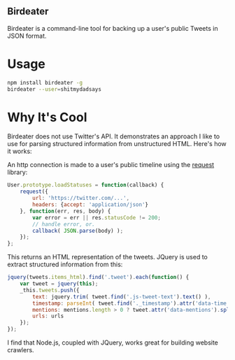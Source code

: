 Birdeater
---------

Birdeater is a command-line tool for backing up a user's public Tweets in JSON format.

Usage
=====

```bash
npm install birdeater -g
birdeater --user=shitmydadsays
```

Why It's Cool
============

Birdeater does not use Twitter's API. It demonstrates an approach I like to use for parsing structured information from unstructured HTML. Here's how it works:

An http connection is made to a user's public timeline using the [request](https://github.com/mikeal/request/) library:

```javascript
User.prototype.loadStatuses = function(callback) {
	request({
		url: 'https://twitter.com/...',
		headers: {accept: 'application/json'}
	}, function(err, res, body) {
		var error = err || res.statusCode != 200;
		// handle error, or.
		callback( JSON.parse(body) );
	});
};
```

This returns an HTML representation of the tweets. JQuery is used to extract structured information from this:

```javascript
jquery(tweets.items_html).find('.tweet').each(function() {
	var tweet = jquery(this);
	_this.tweets.push({
		text: jquery.trim( tweet.find('.js-tweet-text').text() ),
		timestamp: parseInt( tweet.find('._timestamp').attr('data-time') ),
		mentions: mentions.length > 0 ? tweet.attr('data-mentions').split(' ') : [],
		urls: urls
	});
});
```

I find that Node.js, coupled with JQuery, works great for building website crawlers.
